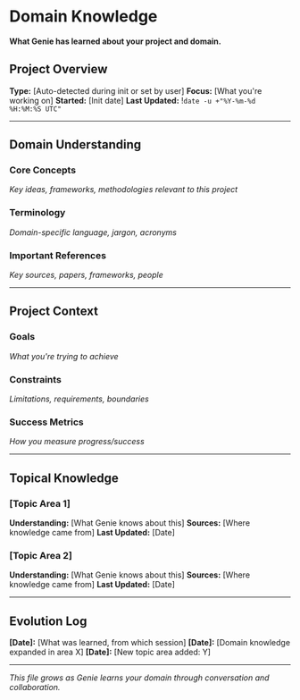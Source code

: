 # Domain Knowledge

**What Genie has learned about your project and domain.**

## Project Overview

**Type:** [Auto-detected during init or set by user]
**Focus:** [What you're working on]
**Started:** [Init date]
**Last Updated:** !`date -u +"%Y-%m-%d %H:%M:%S UTC"`

---

## Domain Understanding

### Core Concepts
*Key ideas, frameworks, methodologies relevant to this project*

### Terminology
*Domain-specific language, jargon, acronyms*

### Important References
*Key sources, papers, frameworks, people*

---

## Project Context

### Goals
*What you're trying to achieve*

### Constraints
*Limitations, requirements, boundaries*

### Success Metrics
*How you measure progress/success*

---

## Topical Knowledge

### [Topic Area 1]
**Understanding:** [What Genie knows about this]
**Sources:** [Where knowledge came from]
**Last Updated:** [Date]

### [Topic Area 2]
**Understanding:** [What Genie knows about this]
**Sources:** [Where knowledge came from]
**Last Updated:** [Date]

---

## Evolution Log

**[Date]:** [What was learned, from which session]
**[Date]:** [Domain knowledge expanded in area X]
**[Date]:** [New topic area added: Y]

---

*This file grows as Genie learns your domain through conversation and collaboration.*
